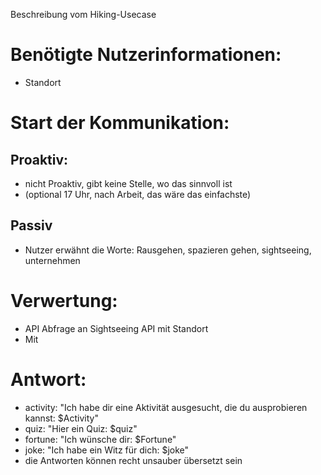 Beschreibung vom Hiking-Usecase

# Benötigte Nutzerinformationen:
- Standort

# Start der Kommunikation:
## Proaktiv:
- nicht Proaktiv, gibt keine Stelle, wo das sinnvoll ist
- (optional 17 Uhr, nach Arbeit, das wäre das einfachste)

## Passiv
- Nutzer erwähnt die Worte: Rausgehen, spazieren gehen, sightseeing, unternehmen 

# Verwertung:
- API Abfrage an Sightseeing API mit Standort
- Mit 

# Antwort:
- activity: "Ich habe dir eine Aktivität ausgesucht, die du ausprobieren kannst: $Activity" 
- quiz: "Hier ein Quiz: $quiz"
- fortune: "Ich wünsche dir: $Fortune"
- joke: "Ich habe ein Witz für dich: $joke"
- die Antworten können recht unsauber übersetzt sein
